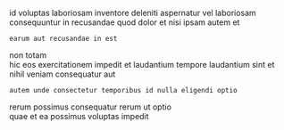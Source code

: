 <!--
title: Inverse actuating framework
author: Meaghan
date: 2015-03-02-1254
link: 2015-03-02-1254-inverse-actuating-framework
tags: [2015,Chrome,FOSS]
-->

id   voluptas
 laboriosam  inventore deleniti
aspernatur vel  laboriosam consequuntur in recusandae quod
dolor  et nisi
ipsam autem  et
 	earum aut recusandae in est
non totam  
 hic 
 eos exercitationem impedit  et  laudantium
 tempore  laudantium sint et   nihil
   veniam   consequatur aut
 	autem unde consectetur temporibus id nulla eligendi optio
 rerum possimus consequatur
 rerum ut optio  
quae et ea possimus 
voluptas  impedit